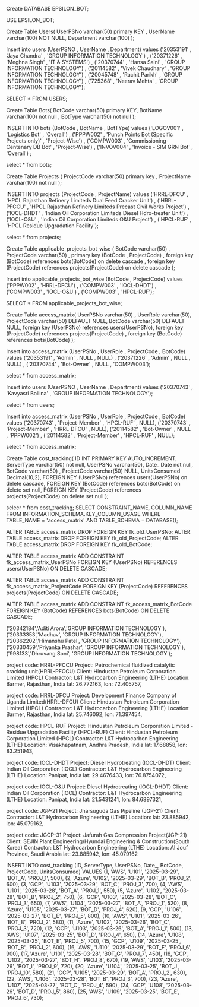 Create DATABASE EPSILON_BOT;


USE EPSILON_BOT;

Create Table Users( 
	UserPSNo varchar(50) primary KEY ,
    UserName varchar(100) NOT NULL,
    Department varchar(100)
);

Insert into users (UserPSNO , UserName , Department) values
('20353191' , 'Jaya Chandra' , 'GROUP INFORMATION TECHNOLOGY') ,
('20371226' , 'Meghna Singh' , 'IT & SYSTEMS') ,
('20370744' , 'Hansa Saini' , 'GROUP INFORMATION TECHNOLOGY') , 
('20114582' , 'Vivek Chaudhary' , 'GROUP INFORMATION TECHNOLOGY') , 
('20045748' , 'Rachit Parikh' , 'GROUP INFORMATION TECHNOLOGY') , 
('725368' , 'Neerav Mehta' , 'GROUP INFORMATION TECHNOLOGY');

SELECT * FROM USERS;

Create Table Bots(
	BotCode varchar(50) primary KEY,
    BotName varchar(100) not null ,
    BotType varchar(50) not null
);

INSERT INTO bots (BotCode , BotName , BotTYpe) values
('LOGOV001' , 'Logistics Bot' , 'Overall') , 
('PPPW002' , 'Punch Points Bot (Specific Projects only)' , 'Project-Wise') , 
('COMPW003' , 'Commissioning-Centenary DB Bot' , 'Project-Wise') ,
('INVOV004' , 'Invoice - SIM GRN Bot' , 'Overall') ;

select * from bots;

Create Table Projects (
	ProjectCode varchar(50) primary key , 
    ProjectName varchar(100) not null
);

INSERT INTO projects (ProjectCode , ProjectName) values
('HRRL-DFCU' , 'HPCL Rajasthan Refinery Limiteds Dual Feed Cracker Unit') , 
('HRRL-PFCCU' , 'HPCL Rajasthan Refinery Limiteds Precast Civil Works Project') ,
('IOCL-DHDT' , 'Indian Oil Corporation Limiteds Diesel Hdro-treater Unit') , 
('IOCL-O&U' , 'Indian Oil Corporation Limiteds O&U Project') ,
('HPCL-RUF' , 'HPCL Residue Upgradation Facility');

select * from projects;

Create Table applicable_projects_bot_wise (
	BotCode varchar(50) , 
    ProjectCode varchar(50) , 
    primary key (BotCode  , ProjectCode) ,
    foreign key (BotCode) references bots(BotCode) on delete cascade , 
    foreign key (ProjectCode) references projects(ProjectCode) on delete cascade
);

Insert into applicable_projects_bot_wise (BotCode , ProjectCode) values
('PPPW002' , 'HRRL-DFCU') , 
('COMPW003' , 'IOCL-DHDT') , 
('COMPW003' , 'IOCL-O&U') , 
('COMPW003' , 'HPCL-RUF');

SELECT * FROM applicable_projects_bot_wise;

Create Table access_matrix(
	UserPSNo varchar(50) , 
    UserRole varchar(50),
    ProjectCode varchar(50) DEFAULT NULL,
    BotCode varchar(50) DEFAULT NULL,
    foreign key (UserPSNo) references users(UserPSNo),
    foreign key (ProjectCode) references projects(ProjectCode) ,
    foreign key (BotCode) references bots(BotCode)
);

Insert into access_matrix (UserPSNo , UserRole , ProjectCode , BotCode) values
('20353191' , 'Admin' , NULL , NULL) ,
('20371226' , 'Admin' , NULL , NULL) ,
('20370744' , 'Bot-Owner' , NULL , 'COMPW003');

select * from access_matrix;

Insert into users (UserPSNO , UserName , Department) values
('20370743' , 'Kavyasri Bollina' , 'GROUP INFORMATION TECHNOLOGY');

select * from users;

Insert into access_matrix (UserPSNo , UserRole , ProjectCode , BotCode) values
('20370743' , 'Project-Member' , 'HPCL-RUF' , NULL),
('20370743' , 'Project-Member' , 'HRRL-DFCU' , NULL),
('20114582' , 'Bot-Owner' , NULL , 'PPPW002') , 
('20114582' , 'Project-Member' , 'HPCL-RUF' , NULL);

select * from access_matrix;

Create Table cost_tracking(
	ID INT PRIMARY KEY AUTO_INCREMENT,
    ServerType varchar(50) not null,
    UserPSNo varchar(50),
    Date_ Date not null,
    BotCode varchar(50) ,
    ProjectCode varchar(50) NULL,
    UnitsConsumed Decimal(10,2),
    FOREIGN KEY (UserPSNo) references users(UserPSNo) on delete cascade,
    FOREIGN KEY (BotCode) references bots(BotCode) on delete set null,
    FOREIGN KEY (ProjectCode) references projects(ProjectCode) on delete set null
);

selecr * from cost_tracking;
SELECT CONSTRAINT_NAME, COLUMN_NAME 
FROM INFORMATION_SCHEMA.KEY_COLUMN_USAGE 
WHERE TABLE_NAME = 'access_matrix' 
AND TABLE_SCHEMA = DATABASE();

ALTER TABLE access_matrix DROP FOREIGN KEY fk_old_UserPSNo;
ALTER TABLE access_matrix DROP FOREIGN KEY fk_old_ProjectCode;
ALTER TABLE access_matrix DROP FOREIGN KEY fk_old_BotCode;

ALTER TABLE access_matrix 
ADD CONSTRAINT fk_access_matrix_UserPSNo 
FOREIGN KEY (UserPSNo) REFERENCES users(UserPSNo) ON DELETE CASCADE;

ALTER TABLE access_matrix 
ADD CONSTRAINT fk_access_matrix_ProjectCode 
FOREIGN KEY (ProjectCode) REFERENCES projects(ProjectCode) ON DELETE CASCADE;

ALTER TABLE access_matrix 
ADD CONSTRAINT fk_access_matrix_BotCode 
FOREIGN KEY (BotCode) REFERENCES bots(BotCode) ON DELETE CASCADE;

('20342184','Aditi Arora','GROUP INFORMATION TECHNOLOGY'),
('20333353','Madhav', 'GROUP INFORMATION TECHNOLOGY'),
('20362202','Himanshu Patel', 'GROUP INFORMATION TECHNOLOGY'),
('20330459','Priyanka Prashar', 'GROUP INFORMATION TECHNOLOGY'),
('998133','Dhruvang Soni', 'GROUP INFORMATION TECHNOLOGY');

project code: HRRL-PFCCU
Project: Petrochemical fluidized catalytic cracking unit(HRRL-PFCCU)
Client: Hindustan Petroleum Corporation Limited (HPCL)
Contractor: L&T Hydrocarbon Engineering (LTHE)
Location: Barmer, Rajasthan, India
lat: 26.772163, lon: 72.405757,
 
project code: HRRL-DFCU
Project: Development Finance Company of Uganda Limited(HRRL-DFCU)
Client: Hindustan Petroleum Corporation Limited (HPCL)
Contractor: L&T Hydrocarbon Engineering (LTHE)
Location: Barmer, Rajasthan, India
lat: 25.746092, lon: 71.397454,
 
project code: HPCL-RUF
Project: Hindustan Petroleum Corporation Limited - Residue Upgradation Facility (HPCL-RUF)
Client: Hindustan Petroleum Corporation Limited (HPCL)
Contractor: L&T Hydrocarbon Engineering (LTHE)
Location: Visakhapatnam, Andhra Pradesh, India
lat: 17.68858, lon: 83.251943,
 
project code: IOCL-DHDT
Project: Diesel Hydrotreating (IOCL-DHDT)
Client:</strong> Indian Oil Corporation (IOCL)
Contractor:</strong> L&T Hydrocarbon Engineering (LTHE)
Location:</strong> Panipat, India
lat: 29.4676433, lon: 76.8754072,
 
project code: IOCL-O&U
Project: Diesel Hydrotreating (IOCL-DHDT)
Client: Indian Oil Corporation (IOCL)
Contractor: L&T Hydrocarbon Engineering (LTHE)
Location: Panipat, India
lat: 21.5431241, lon: 84.6897321,
 
 
project code: JGP-21
Project: Jharsuguda Gas Pipeline (JGP-21)
Client: 
Contractor: L&T Hydrocarbon Engineering (LTHE)
Location: 
lat: 23.885942, lon: 45.079162,
 
 
project code: JGCP-31
Project: Jafurah Gas Compression Project(JGP-21)
Client: SEJIN Plant Engineering/Hyundai Engineering & Construction(South Korea) 
Contractor: L&T Hydrocarbon Engineering (LTHE)
Location: Al Jouf Province, Saudi Arabia
lat: 23.885942, lon: 45.079162

INSERT INTO cost_tracking (ID, ServerType, UserPSNo, Date_, BotCode, ProjectCode, UnitsConsumed)
VALUES 
(1, 'AWS', 'U101', '2025-03-29', 'BOT_A', 'PROJ_1', 500),
(2, 'Azure', 'U102', '2025-03-29', 'BOT_B', 'PROJ_2', 600),
(3, 'GCP', 'U103', '2025-03-29', 'BOT_C', 'PROJ_3', 700),
(4, 'AWS', 'U101', '2025-03-28', 'BOT_A', 'PROJ_1', 550),
(5, 'Azure', 'U102', '2025-03-28', 'BOT_B', 'PROJ_2', 750),
(6, 'GCP', 'U103', '2025-03-28', 'BOT_C', 'PROJ_3', 650),
(7, 'AWS', 'U104', '2025-03-27', 'BOT_A', 'PROJ_1', 520),
(8, 'Azure', 'U105', '2025-03-27', 'BOT_D', 'PROJ_4', 620),
(9, 'GCP', 'U106', '2025-03-27', 'BOT_E', 'PROJ_5', 800),
(10, 'AWS', 'U101', '2025-03-26', 'BOT_B', 'PROJ_2', 580),
(11, 'Azure', 'U102', '2025-03-26', 'BOT_C', 'PROJ_3', 720),
(12, 'GCP', 'U103', '2025-03-26', 'BOT_A', 'PROJ_1', 500),
(13, 'AWS', 'U107', '2025-03-25', 'BOT_D', 'PROJ_4', 650),
(14, 'Azure', 'U108', '2025-03-25', 'BOT_E', 'PROJ_5', 700),
(15, 'GCP', 'U109', '2025-03-25', 'BOT_B', 'PROJ_2', 600),
(16, 'AWS', 'U110', '2025-03-29', 'BOT_F', 'PROJ_6', 900),
(17, 'Azure', 'U101', '2025-03-28', 'BOT_G', 'PROJ_7', 450),
(18, 'GCP', 'U102', '2025-03-27', 'BOT_H', 'PROJ_8', 670),
(19, 'AWS', 'U103', '2025-03-26', 'BOT_I', 'PROJ_9', 720),
(20, 'Azure', 'U104', '2025-03-25', 'BOT_J', 'PROJ_10', 580),
(21, 'GCP', 'U105', '2025-03-29', 'BOT_A', 'PROJ_2', 630),
(22, 'AWS', 'U106', '2025-03-28', 'BOT_B', 'PROJ_3', 700),
(23, 'Azure', 'U107', '2025-03-27', 'BOT_C', 'PROJ_4', 590),
(24, 'GCP', 'U108', '2025-03-26', 'BOT_D', 'PROJ_5', 860),
(25, 'AWS', 'U109', '2025-03-25', 'BOT_E', 'PROJ_6', 730);

